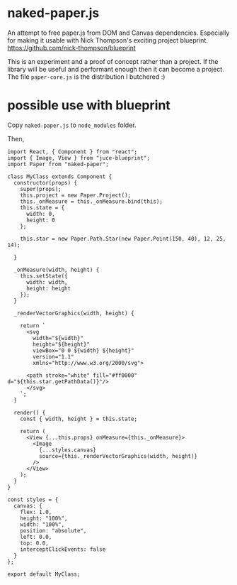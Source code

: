 # naked-paper.js
An attempt to free paper.js from DOM and Canvas dependencies. Especially for making it usable with Nick Thompson's exciting project blueprint. https://github.com/nick-thompson/blueprint

This is an experiment and a proof of concept rather than a project. 
If the library will be useful and performant enough then it can become a project.
The file `paper-core.js` is the distribution I butchered :) 

# possible use with blueprint
Copy `naked-paper.js` to `node_modules` folder.

Then,

```
import React, { Component } from "react";
import { Image, View } from "juce-blueprint";
import Paper from "naked-paper";

class MyClass extends Component {
  constructor(props) {
    super(props);
    this.project = new Paper.Project();
    this._onMeasure = this._onMeasure.bind(this);
    this.state = {
      width: 0,
      height: 0
    };

    this.star = new Paper.Path.Star(new Paper.Point(150, 40), 12, 25, 14);

  }

  _onMeasure(width, height) {
    this.setState({
      width: width,
      height: height
    });
  }

  _renderVectorGraphics(width, height) {

    return `
      <svg
        width="${width}"
        height="${height}"
        viewBox="0 0 ${width} ${height}"
        version="1.1"
        xmlns="http://www.w3.org/2000/svg">
      
      <path stroke="white" fill="#ff0000" d="${this.star.getPathData()}"/>
      </svg>
    `;
  }

  render() {
    const { width, height } = this.state;

    return (
      <View {...this.props} onMeasure={this._onMeasure}>
        <Image
          {...styles.canvas}
          source={this._renderVectorGraphics(width, height)}
        />
      </View>
    );
  }
}

const styles = {
  canvas: {
    flex: 1.0,
    height: "100%",
    width: "100%",
    position: "absolute",
    left: 0.0,
    top: 0.0,
    interceptClickEvents: false
  }
};

export default MyClass;

```

